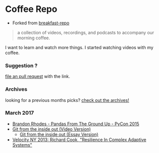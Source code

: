 # Coffee Repo #

* Forked from [breakfast-repo](https://github.com/ashleygwilliams/breakfast-repo)

> a collection of videos, recordings, and podcasts to accompany our morning coffee.

I want to learn and watch more things. I started watching videos with my coffee.

### Suggestion ?

[file an pull request](https://github.com/christopher-burke/coffee-repo/pulls) with the link.

### Archives

looking for a previous months picks? [check out the archives!](https://github.com/christopher-burke/coffee-repo/tree/coffee-repo/archives/)

### March 2017

* [Brandon Rhodes - Pandas From The Ground Up - PyCon 2015](https://www.youtube.com/watch?v=5JnMutdy6Fw)
* [Git from the inside out (Video Version)](https://www.youtube.com/watch?v=fCtZWGhQBvo)
    * [Git from the inside out (Essay Version)](https://maryrosecook.com/blog/post/git-from-the-inside-out)
* [Velocity NY 2013: Richard Cook, "Resilience In Complex Adaptive Systems"](https://www.youtube.com/watch?v=PGLYEDpNu60)

